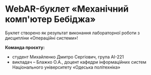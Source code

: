 # WebAR-буклет «Механічний комп'ютер Бебіджа»
Буклет створено як результат виконання лабораторної роботи з дисципліни «Операційні системи»!

**Команда проєкту:**
- студент Михайленко Дмитро Сергiович, група AI-221
- викладач – Блажко О.А., доцент кафедри інформаційних систем Національного університету «Одеська політехніка»